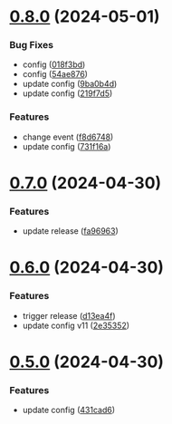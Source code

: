 # [0.8.0](https://github.com/tiavina-mika/mui-tiptap-editor/compare/v0.7.0...v0.8.0) (2024-05-01)


### Bug Fixes

* config ([018f3bd](https://github.com/tiavina-mika/mui-tiptap-editor/commit/018f3bd1df73199ff75ae499e4054c9ff7a2c7a1))
* config ([54ae876](https://github.com/tiavina-mika/mui-tiptap-editor/commit/54ae87651b65bbcf9e13d6b1d1f88dca34e0a0ae))
* update config ([9ba0b4d](https://github.com/tiavina-mika/mui-tiptap-editor/commit/9ba0b4d93048be36b859511d542057446e24e2b0))
* update config ([219f7d5](https://github.com/tiavina-mika/mui-tiptap-editor/commit/219f7d5776b844ac8c71fa7479869708ca9ebe0f))


### Features

* change event ([f8d6748](https://github.com/tiavina-mika/mui-tiptap-editor/commit/f8d6748acadc0cf7a09f74ed400f1a9eee7d0098))
* update config ([731f16a](https://github.com/tiavina-mika/mui-tiptap-editor/commit/731f16a950804607df7bfb57c6dc0d24a36e2c62))

# [0.7.0](https://github.com/tiavina-mika/mui-tiptap-editor/compare/v0.6.0...v0.7.0) (2024-04-30)


### Features

* update release ([fa96963](https://github.com/tiavina-mika/mui-tiptap-editor/commit/fa969632e048f8a54f4d8482613c9bf4c6b524f8))

# [0.6.0](https://github.com/tiavina-mika/mui-tiptap-editor/compare/v0.5.0...v0.6.0) (2024-04-30)


### Features

* trigger release ([d13ea4f](https://github.com/tiavina-mika/mui-tiptap-editor/commit/d13ea4fe906be6b8ba21f992a42ff9605830f7a9))
* update config v11 ([2e35352](https://github.com/tiavina-mika/mui-tiptap-editor/commit/2e35352fcb346d75a73150bc6247e5df39761e1e))

# [0.5.0](https://github.com/tiavina-mika/mui-tiptap-editor/compare/v0.4.0...v0.5.0) (2024-04-30)


### Features

* update config ([431cad6](https://github.com/tiavina-mika/mui-tiptap-editor/commit/431cad6dc4022960eed8d92fe1e6a36519895832))
